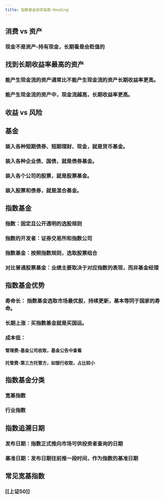 ```yaml
---
title: 指数基金投资指南-Reading
---
```


## 消费 vs 资产

### 现金不是资产-持有现金，长期看是会贬值的
## 找到长期收益率最高的资产
### 能产生现金流的资产通常比不能产生现金流的资产长期收益率更高。
### 能产生现金流的资产中，现金流越高，长期收益率更高。
## 收益 vs 风险
## 基金
### 装入各种短期债券、短期理财、现金，就是货币基金。
### 装入各种企业债、国债，就是债券基金。
### 装入各个公司的股票，就是股票基金。
### 装入股票和债券，就是混合基金。
## 指数基金
### 指数：固定且公开透明的选股规则
### 指数的开发者：证券交易所和指数公司
### 指数基金：按照指数规则，选取股票组合
### 对比普通股票基金：业绩主要取决于对应指数的表现，而非基金经理
## 指数基金优势
### 寿命长： 指数基金选取市场最优股，持续更新，基本等同于国家的寿命。
### 长期上涨：买指数基金就是买国运。
### 成本低：
#### 管理费-基金公司收取，基金公告中查看
#### 托管费-第三方托管方，如银行收取，占比较小
## 指数基金分类
### 宽基指数
### 行业指数
## 指数追溯日期
### 发布日期：指数正式推向市场可供投资者查询的日期
### 基准日期：发布日期往前推一段时间，作为指数的基准日期
## 常见宽基指数
### [[上证50]]
